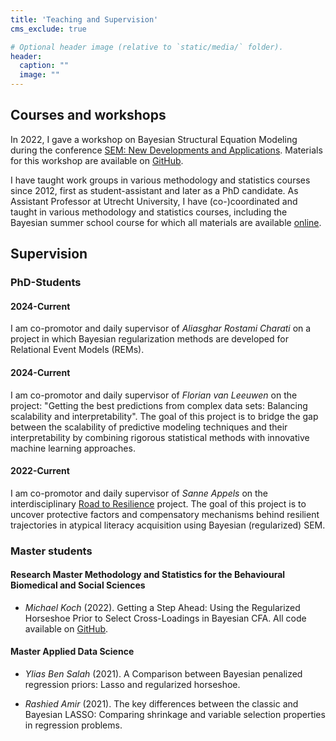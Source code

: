 ```yaml
---
title: 'Teaching and Supervision'
cms_exclude: true

# Optional header image (relative to `static/media/` folder).
header:
  caption: ""
  image: ""
---
```


## Courses and workshops
In 2022, I gave a workshop on Bayesian Structural Equation Modeling during the conference [SEM: New Developments and Applications](https://www.tilburguniversity.edu/about/schools/socialsciences/organization/departments/methodology-statistics/events/structural-equation-modeling). Materials for this workshop are available on [GitHub](https://github.com/sara-vanerp/BSEMworkshop).

I have taught work groups in various methodology and statistics courses since 2012, first as student-assistant and later as a PhD candidate. As Assistant Professor at Utrecht University, I have (co-)coordinated and taught in various methodology and statistics courses, including the Bayesian summer school course for which all materials are available [online](https://utrechtuniversity.github.io/BayesianEstimation/).

## Supervision

### PhD-Students

#### 2024-Current
I am co-promotor and daily supervisor of *Aliasghar Rostami Charati* on a project in which Bayesian regularization methods are developed for Relational Event Models (REMs).

#### 2024-Current
I am co-promotor and daily supervisor of *Florian van Leeuwen* on the project: "Getting the best predictions from complex data sets: Balancing scalability and interpretability". The goal of this project is to bridge the gap between the scalability of predictive modeling techniques and their interpretability by combining rigorous statistical methods with innovative machine learning approaches.

#### 2022-Current
I am co-promotor and daily supervisor of *Sanne Appels* on the interdisciplinary [Road to Resilience](https://wil.sites.uu.nl/home/) project. The goal of this project is to uncover protective factors and compensatory mechanisms behind resilient trajectories in atypical literacy acquisition using Bayesian (regularized) SEM.

### Master students

#### Research Master Methodology and Statistics for the Behavioural Biomedical and Social Sciences 
- *Michael Koch* (2022). Getting a Step Ahead: Using the Regularized Horseshoe Prior to Select Cross-Loadings in Bayesian CFA. All code available on [GitHub](https://github.com/JMBKoch/1vs2StepBayesianRegSEM).

#### Master Applied Data Science 
- *Ylias Ben Salah* (2021). A Comparison between Bayesian penalized regression priors: Lasso and regularized horseshoe.

- *Rashied Amir* (2021). The key differences between the classic and Bayesian LASSO: Comparing shrinkage and variable selection properties in regression problems.

